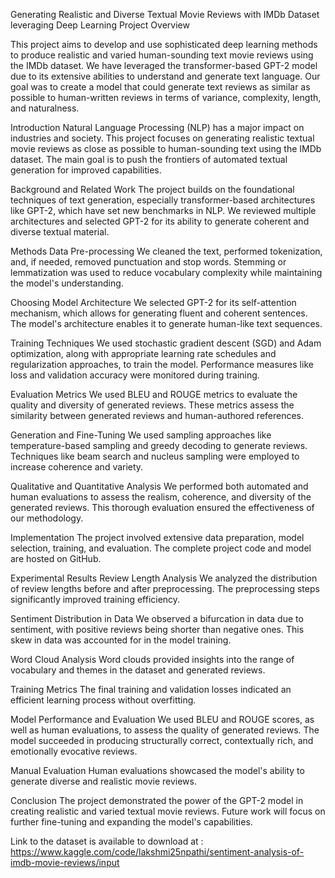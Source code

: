 Generating Realistic and Diverse Textual Movie Reviews with IMDb Dataset leveraging Deep Learning
Project Overview

This project aims to develop and use sophisticated deep learning methods to produce realistic and varied human-sounding text movie reviews using the IMDb dataset. We have leveraged the transformer-based GPT-2 model due to its extensive abilities to understand and generate text language. Our goal was to create a model that could generate text reviews as similar as possible to human-written reviews in terms of variance, complexity, length, and naturalness.

Introduction
Natural Language Processing (NLP) has a major impact on industries and society. This project focuses on generating realistic textual movie reviews as close as possible to human-sounding text using the IMDb dataset. The main goal is to push the frontiers of automated textual generation for improved capabilities.

Background and Related Work
The project builds on the foundational techniques of text generation, especially transformer-based architectures like GPT-2, which have set new benchmarks in NLP. We reviewed multiple architectures and selected GPT-2 for its ability to generate coherent and diverse textual material.

Methods
Data Pre-processing
We cleaned the text, performed tokenization, and, if needed, removed punctuation and stop words. Stemming or lemmatization was used to reduce vocabulary complexity while maintaining the model's understanding.

Choosing Model Architecture
We selected GPT-2 for its self-attention mechanism, which allows for generating fluent and coherent sentences. The model's architecture enables it to generate human-like text sequences.

Training Techniques
We used stochastic gradient descent (SGD) and Adam optimization, along with appropriate learning rate schedules and regularization approaches, to train the model. Performance measures like loss and validation accuracy were monitored during training.

Evaluation Metrics
We used BLEU and ROUGE metrics to evaluate the quality and diversity of generated reviews. These metrics assess the similarity between generated reviews and human-authored references.

Generation and Fine-Tuning
We used sampling approaches like temperature-based sampling and greedy decoding to generate reviews. Techniques like beam search and nucleus sampling were employed to increase coherence and variety.

Qualitative and Quantitative Analysis
We performed both automated and human evaluations to assess the realism, coherence, and diversity of the generated reviews. This thorough evaluation ensured the effectiveness of our methodology.

Implementation
The project involved extensive data preparation, model selection, training, and evaluation. The complete project code and model are hosted on GitHub.

Experimental Results
Review Length Analysis
We analyzed the distribution of review lengths before and after preprocessing. The preprocessing steps significantly improved training efficiency.

Sentiment Distribution in Data
We observed a bifurcation in data due to sentiment, with positive reviews being shorter than negative ones. This skew in data was accounted for in the model training.

Word Cloud Analysis
Word clouds provided insights into the range of vocabulary and themes in the dataset and generated reviews.

Training Metrics
The final training and validation losses indicated an efficient learning process without overfitting.

Model Performance and Evaluation
We used BLEU and ROUGE scores, as well as human evaluations, to assess the quality of generated reviews. The model succeeded in producing structurally correct, contextually rich, and emotionally evocative reviews.

Manual Evaluation
Human evaluations showcased the model's ability to generate diverse and realistic movie reviews.

Conclusion
The project demonstrated the power of the GPT-2 model in creating realistic and varied textual movie reviews. Future work will focus on further fine-tuning and expanding the model's capabilities.

Link to the dataset is available to download at : https://www.kaggle.com/code/lakshmi25npathi/sentiment-analysis-of-imdb-movie-reviews/input
